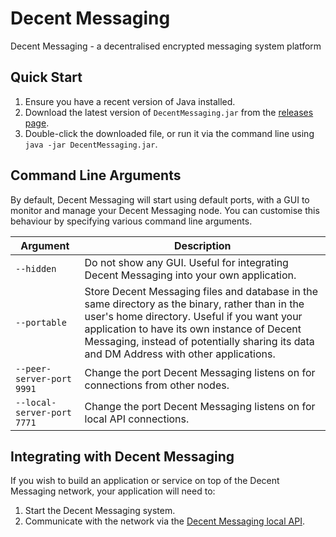 # Decent Messaging
Decent Messaging - a decentralised encrypted messaging system platform

## Quick Start

1. Ensure you have a recent version of Java installed.
2. Download the latest version of `DecentMessaging.jar` from the [releases page](https://github.com/DivineOmega/DecentMessaging/releases).
3. Double-click the downloaded file, or run it via the command line using `java -jar DecentMessaging.jar`.

## Command Line Arguments

By default, Decent Messaging will start using default ports, with a GUI to monitor and manage your Decent Messaging node.
You can customise this behaviour by specifying various command line arguments.

| Argument        | Description |
| --------------- | ----------------- |
| `--hidden`        | Do not show any GUI. Useful for integrating Decent Messaging into your own application. |
| `--portable`      | Store Decent Messaging files and database in the same directory as the binary, rather than in the user's home directory. Useful if you want your application to have its own instance of Decent Messaging, instead of potentially sharing its data and DM Address with other applications. |
| `--peer-server-port 9991` | Change the port Decent Messaging listens on for connections from other nodes. |
| `--local-server-port 7771` | Change the port Decent Messaging listens on for local API connections. |

## Integrating with Decent Messaging

If you wish to build an application or service on top of the Decent Messaging network, your application will need to:

1. Start the Decent Messaging system.
2. Communicate with the network via the [Decent Messaging local API](docs/local-api.md).
